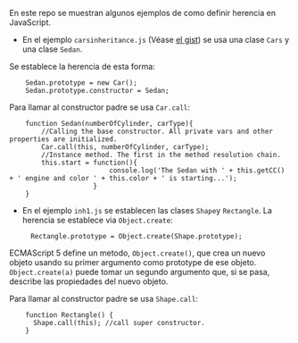 En este repo se muestran algunos ejemplos de como definir herencia en JavaScript.

* En el ejemplo `carsinheritance.js` (Véase [el gist](https://gist.github.com/karanth/8358038)) se usa una clase `Cars` y una clase `Sedan`.

Se establece la herencia de esta forma:

        Sedan.prototype = new Car();
        Sedan.prototype.constructor = Sedan;

Para llamar al constructor padre se usa `Car.call`:

        function Sedan(numberOfCylinder, carType){
            //Calling the base constructor. All private vars and other properties are initialized. 
            Car.call(this, numberOfCylinder, carType);
            //Instance method. The first in the method resolution chain.
            this.start = function(){
                             console.log('The Sedan with ' + this.getCC() + ' engine and color ' + this.color + ' is starting...');
                         }
        }

* En el ejemplo `inh1.js` se establecen las clases `Shape`y `Rectangle`.
La herencia se establece via `Object.create`:

        Rectangle.prototype = Object.create(Shape.prototype);

ECMAScript 5 define un metodo, `Object.create()`, que crea un nuevo objeto
usando su primer argumento como prototype de ese objeto. 
`Object.create(a)` puede tomar un segundo argumento que, si se pasa,
describe las propiedades del nuevo objeto. 


Para llamar al constructor padre se usa `Shape.call`:

        function Rectangle() {
          Shape.call(this); //call super constructor.
        }
